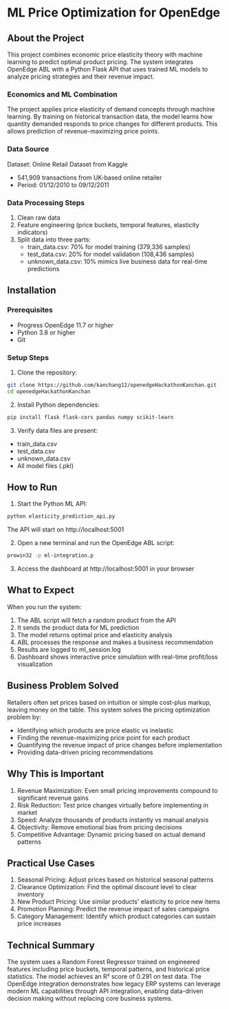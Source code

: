 # ML Price Optimization for OpenEdge

## About the Project

This project combines economic price elasticity theory with machine learning to predict optimal product pricing. The system integrates OpenEdge ABL with a Python Flask API that uses trained ML models to analyze pricing strategies and their revenue impact.

### Economics and ML Combination

The project applies price elasticity of demand concepts through machine learning. By training on historical transaction data, the model learns how quantity demanded responds to price changes for different products. This allows prediction of revenue-maximizing price points.

### Data Source

Dataset: Online Retail Dataset from Kaggle
- 541,909 transactions from UK-based online retailer
- Period: 01/12/2010 to 09/12/2011

### Data Processing Steps

1. Clean raw data 
2. Feature engineering (price buckets, temporal features, elasticity indicators)
3. Split data into three parts:
   - train_data.csv: 70% for model training (379,336 samples)
   - test_data.csv: 20% for model validation (108,436 samples)  
   - unknown_data.csv: 10% mimics live business data for real-time predictions

## Installation

### Prerequisites
- Progress OpenEdge 11.7 or higher
- Python 3.8 or higher
- Git

### Setup Steps

1. Clone the repository:
```bash
git clone https://github.com/kanchang12/openedgeHackathonKanchan.git
cd openedgeHackathonKanchan
```

2. Install Python dependencies:
```bash
pip install flask flask-cors pandas numpy scikit-learn
```

3. Verify data files are present:
- train_data.csv
- test_data.csv
- unknown_data.csv
- All model files (.pkl)

## How to Run

1. Start the Python ML API:
```bash
python elasticity_prediction_api.py
```
The API will start on http://localhost:5001

2. Open a new terminal and run the OpenEdge ABL script:
```bash
prowin32 -p ml-integration.p
```

3. Access the dashboard at http://localhost:5001 in your browser

## What to Expect

When you run the system:

1. The ABL script will fetch a random product from the API
2. It sends the product data for ML prediction
3. The model returns optimal price and elasticity analysis
4. ABL processes the response and makes a business recommendation
5. Results are logged to ml_session.log
6. Dashboard shows interactive price simulation with real-time profit/loss visualization

## Business Problem Solved

Retailers often set prices based on intuition or simple cost-plus markup, leaving money on the table. This system solves the pricing optimization problem by:

- Identifying which products are price elastic vs inelastic
- Finding the revenue-maximizing price point for each product
- Quantifying the revenue impact of price changes before implementation
- Providing data-driven pricing recommendations

## Why This is Important

1. Revenue Maximization: Even small pricing improvements compound to significant revenue gains
2. Risk Reduction: Test price changes virtually before implementing in market
3. Speed: Analyze thousands of products instantly vs manual analysis
4. Objectivity: Remove emotional bias from pricing decisions
5. Competitive Advantage: Dynamic pricing based on actual demand patterns

## Practical Use Cases

1. Seasonal Pricing: Adjust prices based on historical seasonal patterns
2. Clearance Optimization: Find the optimal discount level to clear inventory
3. New Product Pricing: Use similar products' elasticity to price new items
4. Promotion Planning: Predict the revenue impact of sales campaigns
5. Category Management: Identify which product categories can sustain price increases

## Technical Summary

The system uses a Random Forest Regressor trained on engineered features including price buckets, temporal patterns, and historical price statistics. The model achieves an R² score of 0.291 on test data. The OpenEdge integration demonstrates how legacy ERP systems can leverage modern ML capabilities through API integration, enabling data-driven decision making without replacing core business systems.

